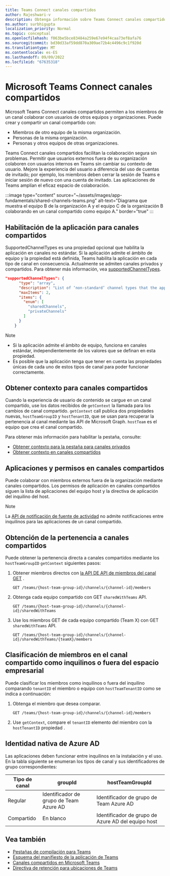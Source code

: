 ```yaml
---
title: Teams Connect canales compartidos
author: Rajeshwari-v
description: Obtenga información sobre Teams Connect canales compartidos para colaborar de forma segura con usuarios internos y externos en un espacio compartido sin cambiar de inquilino.
ms.author: surbhigupta
localization_priority: Normal
ms.topic: conceptual
ms.openlocfilehash: f063be5bce83484a259e67e94f4caa73ef8afa76
ms.sourcegitcommit: bd30d33af59dd870a309ae72b4c4496c9c1f920d
ms.translationtype: MT
ms.contentlocale: es-ES
ms.lasthandoff: 09/09/2022
ms.locfileid: "67635318"
---
```

# <a name="microsoft-teams-connect-shared-channels"></a>Microsoft Teams Connect canales compartidos

Microsoft Teams Connect canales compartidos permiten a los miembros de un canal colaborar con usuarios de otros equipos y organizaciones. Puede crear y compartir un canal compartido con:

* Miembros de otro equipo de la misma organización.
* Personas de la misma organización.
* Personas y otros equipos de otras organizaciones.

Teams Connect canales compartidos facilitan la colaboración segura sin problemas. Permitir que usuarios externos fuera de su organización colaboren con usuarios internos en Teams sin cambiar su contexto de usuario. Mejore la experiencia del usuario a diferencia del uso de cuentas de invitado; por ejemplo, los miembros deben cerrar la sesión de Teams e iniciar sesión de nuevo con una cuenta de invitado. Las aplicaciones de Teams amplían el eficaz espacio de colaboración.

:::image type="content" source="~/assets/images/app-fundamentals/shared-channels-teams.png" alt-text="Diagrama que muestra el equipo B de la organización A y el equipo C de la organización B colaborando en un canal compartido como equipo A." border="true" :::

## <a name="enable-your-app-for-shared-channels"></a>Habilitación de la aplicación para canales compartidos

SupportedChannelTypes es una propiedad opcional que habilita la aplicación en canales no estándar. Si la aplicación admite el ámbito de equipo y la propiedad está definida, Teams habilita la aplicación en cada tipo de canal en consecuencia. Actualmente se admiten canales privados y compartidos. Para obtener más información, vea [supportedChannelTypes](../../resources/schema/manifest-schema.md#supportedchanneltypes).

```JSON
"supportedChannelTypes": {
      "type": "array",
      "description": "List of ‘non-standard’ channel types that the app supports. Note: Channels of standard type are supported by default if the app supports team scope. ",
      "maxItems": 2,
      "items": { 
        "enum": [
          "sharedChannels",
          "privateChannels"
        ]
      }
    }
```

> [!NOTE]
>
> * Si la aplicación admite el ámbito de equipo, funciona en canales estándar, independientemente de los valores que se definan en esta propiedad.
> * Es posible que la aplicación tenga que tener en cuenta las propiedades únicas de cada uno de estos tipos de canal para poder funcionar correctamente.

## <a name="get-context-for-shared-channels"></a>Obtener contexto para canales compartidos

Cuando la experiencia de usuario de contenido se cargue en un canal compartido, use los datos recibidos de `getContext` la llamada para los cambios de canal compartido. `getContext` call publica dos propiedades nuevas, `hostTeamGroupID` y `hostTenantID`, que se usan para recuperar la pertenencia al canal mediante las API de Microsoft Graph. `hostTeam` es el equipo que crea el canal compartido.

Para obtener más información para habilitar la pestaña, consulte:

* [Obtener contexto para la pestaña para canales privados](../../tabs/how-to/access-teams-context.md#retrieve-context-in-private-channels)
* [Obtener contexto en canales compartidos](../../tabs/how-to/access-teams-context.md#get-context-in-shared-channels)

## <a name="apps-and-permissions-in-shared-channels"></a>Aplicaciones y permisos en canales compartidos

Puede colaborar con miembros externos fuera de la organización mediante canales compartidos. Los permisos de aplicación en canales compartidos siguen la lista de aplicaciones del equipo host y la directiva de aplicación del inquilino del host.

> [!NOTE]
> La [API de notificación de fuente de actividad](/graph/teams-send-activityfeednotifications) no admite notificaciones entre inquilinos para las aplicaciones de un canal compartido.

## <a name="get-shared-channel-membership"></a>Obtención de la pertenencia a canales compartidos

Puede obtener la pertenencia directa a canales compartidos mediante los `hostTeamGroupID` `getContext` siguientes pasos:

1. Obtener miembros directos con [la API DE API de miembros del canal GET](/graph/api/channel-list-members?view=graph-rest-beta&tabs=http&preserve-view=true) .

    ```http
    GET /teams/{host-team-group-id}/channels/{channel-id}/members
    ```

2. Obtenga cada equipo compartido con GET `sharedWithTeams` API.

    ```http
    GET /teams/{host-team-group-id}/channels/{channel-id}/sharedWithTeams
    ```

3. Use los miembros GET de cada equipo compartido (Team X) con GET `sharedWithTeams` API.

    ```http
    GET /teams/{host-team-group-id}/channels/{channel-id}/sharedWithTeams/{teamX}/members
    ```

## <a name="classify-members-in-the-shared-channel-as-in-tenant-or-out-tenant"></a>Clasificación de miembros en el canal compartido como inquilinos o fuera del espacio empresarial

Puede clasificar los miembros como inquilinos o fuera del inquilino comparando `tenantID` el miembro o equipo con `hostTeamTenantID` como se indica a continuación:

1. Obtenga el miembro que desea comparar.

    ```http
    GET /teams/{host-team-group-id}/channels/{channel-id}/members
    ```

2. Use `getContext`, compare el `tenantID` elemento del miembro con la `hostTenantID` propiedad .

## <a name="azure-ad-native-identity"></a>Identidad nativa de Azure AD

Las aplicaciones deben funcionar entre inquilinos en la instalación y el uso. En la tabla siguiente se enumeran los tipos de canal y sus identificadores de grupo correspondientes:

|Tipo de canal| groupId | hostTeamGroupId |
|----------|---------|-----------------|
|Regular | Identificador de grupo de Team Azure AD | Identificador de grupo de Team Azure AD |
|Compartido | En blanco | Identificador de grupo de Azure AD del equipo host |

## <a name="see-also"></a>Vea también

* [Pestañas de compilación para Teams](../../tabs/what-are-tabs.md)
* [Esquema del manifiesto de la aplicación de Teams](../../resources/schema/manifest-schema.md)
* [Canales compartidos en Microsoft Teams](/MicrosoftTeams/shared-channels)
* [Directiva de retención para ubicaciones de Teams](/microsoft-365/compliance/create-retention-policies)
